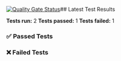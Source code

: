 [![Quality Gate Status](https://sonarcloud.io/api/project_badges/measure?project=nmolenaar_content&metric=alert_status)](https://sonarcloud.io/summary/new_code?id=nmolenaar_content)## Latest Test Results

**Tests run:** 2
**Tests passed:** 1
**Tests failed:** 1

### ✅ Passed Tests


### ❌ Failed Tests


